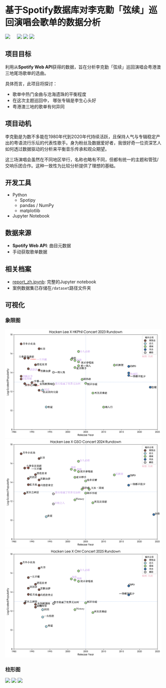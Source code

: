 # 基于Spotify数据库对李克勤「弦续」巡回演唱会歌单的数据分析
![](https://img.shields.io/badge/ReadMe-English-blue?link=README.md
) &emsp; ![](https://img.shields.io/badge/ReadMe-%E7%AE%80%E4%BD%93%E4%B8%AD%E6%96%87-blue?link=readme.zh.md
)
![](https://img.shields.io/badge/python-brightgreen
) ![](https://img.shields.io/badge/jupyter-notebook-brightgreen
)


## 项目目标
利用从**Spotify Web API**获得的数据，旨在分析李克勤「弦续」巡回演唱会粤港澳三地尾场歌单的选曲。

具体而言，此项目将探讨：
- 歌单中热门金曲与沧海遗珠的平衡程度
- 在这次主题巡回中， 哪张专辑是李生心头好
- 粤港澳三地的歌单有何异同

## 项目动机
李克勤是为数不多能在1980年代到2020年代持续活跃，且保持人气与专辑稳定产出的粤语流行乐坛的代表性歌手。身为粉丝及数据爱好者，我很好奇一位资深艺人如何透过数据驱动的分析来平衡音乐传承和观众期望。

这三场演唱会虽然在不同地区举行，名称也略有不同，但都有统一的主题和管弦/交响乐团合作。这种一致性为比较分析提供了理想的基础。

## 开发工具
- Python
    - Spotipy
    - pandas / NumPy
    - matplotlib
- Jupyter Notebook

## 数据来源
- **Spotify Web API**: 曲目元数据
- 手动获取歌单数据

## 相关档案
- [report_zh.ipynb](report_zh.ipynb): 完整的Jupyter notebook
- 案例数据集已存储在`/dataset`路径文件夹

## 可视化
### 象限图
![](img/23HK.png)
![](img/24GZ.png)
![](img/25OM.png)
### 柱形图
![](img/23HLRDFinal.PNG)
![](img/24HLRDFinal.PNG)
![](img/25HLRDFinal.PNG)


